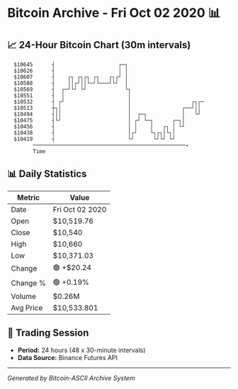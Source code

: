 # Bitcoin Archive - Fri Oct 02 2020 📊

## 📈 24-Hour Bitcoin Chart (30m intervals)

```
  $10645      ┤                    ┌─┐                         
  $10626      ┤                    │ │                         
  $10607      ┤    ┌┐ ┌┐┌┐ ┌┐   ┌┐┌┘ │                         
  $10588      ┤    ││┌┘││└─┘└───┘└┘  │                         
  $10569      ┤  ┌─┘└┘ └┘            └┐                        
  $10551      ┤  │                    │                        
  $10532      ┤ ┌┘                    │                   ┌┐┌─ 
  $10513      ┼┐│                     │                ┌──┘││  
  $10494      ┤││                     │  ┌─┐           │   └┘  
  $10475      ┤└┘                     │ ┌┘ └─┐      ┌─┐│       
  $10456      ┤                       │ │    │   ┌┐ │ └┘       
  $10438      ┤                       │┌┘    └┐┌┐│└┐│          
  $10419      ┤                       └┘      └┘└┘ └┘          
        ────────────────────────────────────────────────→
        Time
```

## 📊 Daily Statistics

| Metric | Value |
|--------|-------|
| Date | Fri Oct 02 2020 |
| Open | $10,519.76 |
| Close | $10,540 |
| High | $10,660 |
| Low | $10,371.03 |
| Change | 🟢 +$20.24 |
| Change % | 🟢 +0.19% |
| Volume | $0.26M |
| Avg Price | $10,533.801 |

## 📅 Trading Session

- **Period:** 24 hours (48 x 30-minute intervals)
- **Data Source:** Binance Futures API

---
*Generated by Bitcoin-ASCII Archive System*
